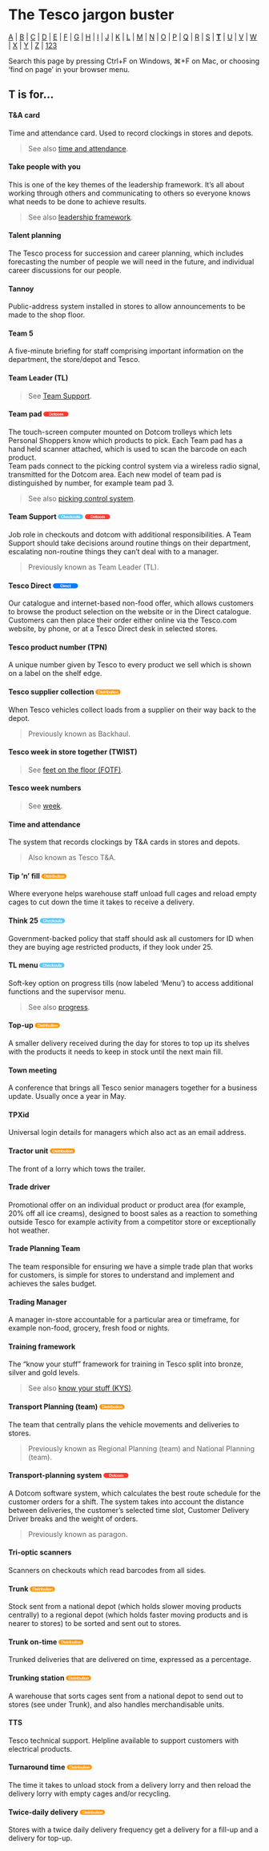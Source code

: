# The Tesco jargon buster

[A](a.md) | [B](b.md) | [C](c.md) | [D](d.md) | [E](e.md) | [F](f.md) | [G](g.md) | [H](h.md) | [I](i.md) | [J](j.md) | [K](k.md) | [L](l.md) | [M](m.md) | [N](n.md) | [O](o.md) | [P](p.md) | [Q](q.md) | [R](r.md) | [S](s.md) | [**T**](t.md) | [U](u.md) | [V](v.md) | [W](w.md) | [X](x.md) | [Y](y.md) | [Z](z.md) | [123](123.md)

Search this page by pressing Ctrl+F on Windows, ⌘+F on Mac, or choosing ‘find on page’ in your browser menu.

## T is for…

#### T&A card
Time and attendance card. Used to record clockings in stores and depots.
> See also [time and attendance](#time-and-attendance).

#### Take people with you
This is one of the key themes of the leadership framework. It’s all about working through others and communicating to others so everyone knows what needs to be done to achieve results.
> See also [leadership framework](l.md#leadership-framework).

#### Talent planning
The Tesco process for succession and career planning, which includes forecasting the number of people we will need in the future, and individual career discussions for our people.

#### Tannoy
Public-address system installed in stores to allow announcements to be made to the shop floor.

#### Team 5
A five-minute briefing for staff comprising important information on the department, the store/depot and Tesco.

#### Team Leader (TL)
> See [Team Support](#team-support).

#### Team pad ![Dotcom](assets/images/tag-dotcom.png)
The touch-screen computer mounted on Dotcom trolleys which lets Personal Shoppers know which products to pick. Each Team pad has a hand held scanner attached, which is used to scan the barcode on each product.  
Team pads connect to the picking control system via a wireless radio signal, transmitted for the Dotcom area. Each new model of team pad is distinguished by number, for example team pad 3.
> See also [picking control system](p.md#picking-control-system).

#### Team Support ![Checkouts](assets/images/tag-checkouts.png) ![Dotcom](assets/images/tag-dotcom.png)
Job role in checkouts and dotcom with additional responsibilities. A Team Support should take decisions around routine things on their department, escalating non-routine things they can’t deal with to a manager.
> Previously known as Team Leader (TL).

#### Tesco Direct  ![Direct](assets/images/tag-direct.png)
Our catalogue and internet-based non-food offer, which allows customers to browse the product selection on the website or in the Direct catalogue. Customers can then place their order either online via the Tesco.com website, by phone, or at a Tesco Direct desk in selected stores.

#### Tesco product number (TPN)
A unique number given by Tesco to every product we sell which is shown on a label on the shelf edge.

#### Tesco supplier collection ![Distribution](assets/images/tag-distribution.png)
When Tesco vehicles collect loads from a supplier on their way back to the depot.
> Previously known as Backhaul.

#### Tesco week in store together (TWIST)
> See [feet on the floor (FOTF)](f.md#feet-on-the-floor-fotf).

#### Tesco week numbers
> See [week](w.md#week-payroll).

#### Time and attendance
The system that records clockings by T&A cards in stores and depots.
> Also known as Tesco T&A.

#### Tip ‘n’ fill ![Distribution](assets/images/tag-distribution.png)
Where everyone helps warehouse staff unload full cages and reload empty cages to cut down the time it takes to receive a delivery.

#### Think 25 ![Checkouts](assets/images/tag-checkouts.png)
Government-backed policy that staff should ask all customers for ID when they are buying age restricted products, if they look under 25.

#### TL menu ![Checkouts](assets/images/tag-checkouts.png)
Soft-key option on progress tills (now labeled ‘Menu’) to access additional functions and the supervisor menu.
> See also [progress](p.md#progress).

#### Top-up ![Distribution](assets/images/tag-distribution.png)
A smaller delivery received during the day for stores to top up its shelves with the products it needs to keep in stock until the next main fill.

#### Town meeting
A conference that brings all Tesco senior managers together for a business update. Usually once a year in May.

#### TPXid
Universal login details for managers which also act as an email address.

#### Tractor unit ![Distribution](assets/images/tag-distribution.png)
The front of a lorry which tows the trailer.

#### Trade driver
Promotional offer on an individual product or product area (for example, 20% off all ice creams), designed to boost sales as a reaction to something outside Tesco for example activity from a competitor store or exceptionally hot weather.

#### Trade Planning Team
The team responsible for ensuring we have
a simple trade plan that works for customers, is simple for stores to understand and implement and achieves the sales budget.

#### Trading Manager
A manager in-store accountable for a particular area or timeframe, for example non-food, grocery, fresh food or nights.

#### Training framework
The “know your stuff” framework for training in Tesco split into bronze, silver and gold levels.
> See also [know your stuff (KYS)](k.md#know-your-stuff-kys).

#### Transport Planning (team) ![Distribution](assets/images/tag-distribution.png)
The team that centrally plans the vehicle movements and deliveries to stores.
> Previously known as Regional Planning (team) and National Planning (team).

#### Transport-planning system ![Dotcom](assets/images/tag-dotcom.png)
A Dotcom software system, which calculates the best route schedule for the customer orders for a shift. The system takes into account the distance between deliveries, the customer’s selected time slot, Customer Delivery Driver breaks and the weight of orders.
> Previously known as paragon.

#### Tri-optic scanners
Scanners on checkouts which read barcodes from all sides.

#### Trunk ![Distribution](assets/images/tag-distribution.png)
Stock sent from a national depot (which holds slower moving products centrally) to a regional depot (which holds faster moving products and is nearer to stores) to be sorted and sent out to stores.

#### Trunk on-time ![Distribution](assets/images/tag-distribution.png)
Trunked deliveries that are delivered on time, expressed as a percentage.

#### Trunking station ![Distribution](assets/images/tag-distribution.png)
A warehouse that sorts cages sent from a national depot to send out to stores (see under Trunk), and also handles merchandisable units.

#### TTS
Tesco technical support. Helpline available to support customers with electrical products.

#### Turnaround time ![Distribution](assets/images/tag-distribution.png)
The time it takes to unload stock from a delivery lorry and then reload the delivery lorry with empty cages and/or recycling.

#### Twice-daily delivery ![Distribution](assets/images/tag-distribution.png)
Stores with a twice daily delivery frequency get a delivery for a fill-up and a delivery for top-up.
